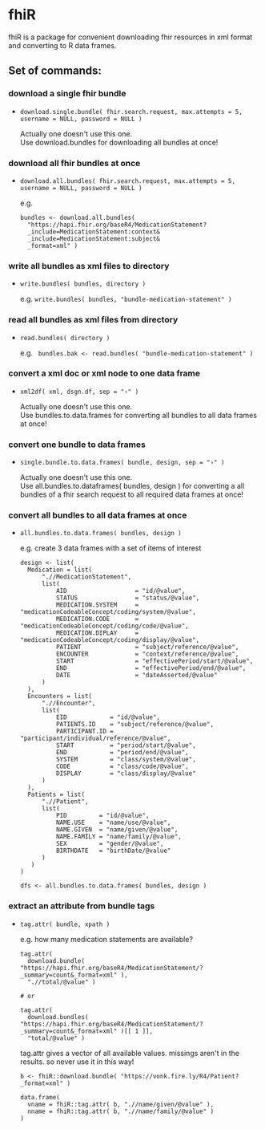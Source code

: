 # fhiR
fhiR is a package for convenient downloading fhir resources in xml format and converting to R data frames.

## Set of commands:

### download a single fhir bundle
- ```download.single.bundle( fhir.search.request, max.attempts = 5, username = NULL, password = NULL )```  

  Actually one doesn't use this one.  
  Use download.bundles for downloading all bundles at once!  

### download all fhir bundles at once
- ```download.all.bundles( fhir.search.request, max.attempts = 5, username = NULL, password = NULL )```  

  e.g.
  ```
  bundles <- download.all.bundles(
    "https://hapi.fhir.org/baseR4/MedicationStatement?
    _include=MedicationStatement:context&
    _include=MedicationStatement:subject&
    _format=xml" )
  ```  

### write all bundles as xml files to directory
- ```write.bundles( bundles, directory )```  

  e.g. ```write.bundles( bundles, "bundle-medication-statement" )```

### read all bundles as xml files from directory
- ```read.bundles( directory )```  

  e.g. ``` bundles.bak <- read.bundles( "bundle-medication-statement" )```

### convert a xml doc or xml node to one data frame
- ```xml2df( xml, dsgn.df, sep = "›" )```
  
  Actually one doesn't use this one.  
  Use bundles.to.data.frames for converting all bundles to all data frames at once!  

### convert one bundle to data frames
- ```single.bundle.to.data.frames( bundle, design, sep = "›" )```  

  Actually one doesn't use this one.  
  Use all.bundles.to.dataframes( bundles, design ) for converting a all bundles of a fhir search request to all required data frames at once!  

### convert all bundles to all data frames at once
- ```all.bundles.to.data.frames( bundles, design )```

  e.g. create 3 data frames with a set of items of interest  
  ```
  design <- list(
    Medication = list(
        ".//MedicationStatement",
        list(
            AID                   = "id/@value",
            STATUS                = "status/@value",
            MEDICATION.SYSTEM     = "medicationCodeableConcept/coding/system/@value",
            MEDICATION.CODE       = "medicationCodeableConcept/coding/code/@value",
            MEDICATION.DIPLAY     = "medicationCodeableConcept/coding/display/@value",
            PATIENT               = "subject/reference/@value",
            ENCOUNTER             = "context/reference/@value",
            START                 = "effectivePeriod/start/@value",
            END                   = "effectivePeriod/end/@value",
            DATE                  = "dateAsserted/@value"
        )
	),
	Encounters = list(
		".//Encounter",
		list(
			EID            = "id/@value",
			PATIENTS.ID    = "subject/reference/@value",
			PARTICIPANT.ID = "participant/individual/reference/@value",
			START          = "period/start/@value",
			END            = "period/end/@value",
			SYSTEM         = "class/system/@value",
			CODE           = "class/code/@value",
			DISPLAY        = "class/display/@value"
		)
	),
	Patients = list(
		".//Patient",
		list(
			PID         = "id/@value",
			NAME.USE    = "name/use/@value",
			NAME.GIVEN  = "name/given/@value",
			NAME.FAMILY = "name/family/@value",
			SEX         = "gender/@value",
			BIRTHDATE   = "birthDate/@value"
        )
     )
  )

  dfs <- all.bundles.to.data.frames( bundles, design )
  ```


### extract an attribute from bundle tags
- ```tag.attr( bundle, xpath )```

  e.g. how many medication statements are available?
  ```
  tag.attr(
    download.bundle( "https://hapi.fhir.org/baseR4/MedicationStatement/?_summary=count&_format=xml" ),
    ".//total/@value" )

  # or

  tag.attr(
    download.bundles( "https://hapi.fhir.org/baseR4/MedicationStatement/?_summary=count&_format=xml" )[[ 1 ]],
    "total/@value" )
  ```

  tag.attr gives a vector of all available values. missings aren't in the results.
  so never use it in this way!

  ```
  b <- fhiR::download.bundle( "https://vonk.fire.ly/R4/Patient?_format=xml" )

  data.frame(
    vname = fhiR::tag.attr( b, ".//name/given/@value" ),
    nname = fhiR::tag.attr( b, ".//name/family/@value" )
  )
  ```
